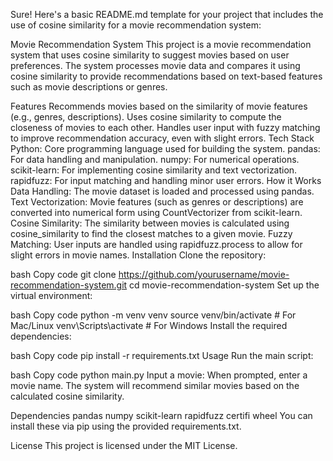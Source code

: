
Sure! Here's a basic README.md template for your project that includes the use of cosine similarity for a movie recommendation system:

Movie Recommendation System
This project is a movie recommendation system that uses cosine similarity to suggest movies based on user preferences. The system processes movie data and compares it using cosine similarity to provide recommendations based on text-based features such as movie descriptions or genres.

Features
Recommends movies based on the similarity of movie features (e.g., genres, descriptions).
Uses cosine similarity to compute the closeness of movies to each other.
Handles user input with fuzzy matching to improve recommendation accuracy, even with slight errors.
Tech Stack
Python: Core programming language used for building the system.
pandas: For data handling and manipulation.
numpy: For numerical operations.
scikit-learn: For implementing cosine similarity and text vectorization.
rapidfuzz: For input matching and handling minor user errors.
How it Works
Data Handling: The movie dataset is loaded and processed using pandas.
Text Vectorization: Movie features (such as genres or descriptions) are converted into numerical form using CountVectorizer from scikit-learn.
Cosine Similarity: The similarity between movies is calculated using cosine_similarity to find the closest matches to a given movie.
Fuzzy Matching: User inputs are handled using rapidfuzz.process to allow for slight errors in movie names.
Installation
Clone the repository:

bash
Copy code
git clone https://github.com/yourusername/movie-recommendation-system.git
cd movie-recommendation-system
Set up the virtual environment:

bash
Copy code
python -m venv venv
source venv/bin/activate  # For Mac/Linux
venv\Scripts\activate     # For Windows
Install the required dependencies:

bash
Copy code
pip install -r requirements.txt
Usage
Run the main script:

bash
Copy code
python main.py
Input a movie: When prompted, enter a movie name. The system will recommend similar movies based on the calculated cosine similarity.


Dependencies
pandas
numpy
scikit-learn
rapidfuzz
certifi
wheel
You can install these via pip using the provided requirements.txt.

License
This project is licensed under the MIT License.